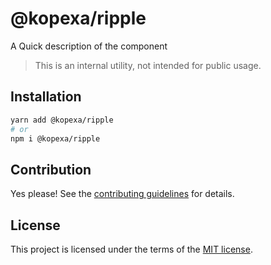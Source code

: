 # @kopexa/ripple

A Quick description of the component

> This is an internal utility, not intended for public usage.

## Installation

```sh
yarn add @kopexa/ripple
# or
npm i @kopexa/ripple
```

## Contribution

Yes please! See the
[contributing guidelines](https://github.com/kopexa-grc/sight/blob/master/CONTRIBUTING.md)
for details.

## License

This project is licensed under the terms of the
[MIT license](https://github.com/kopexa-grc/sight/blob/master/LICENSE).